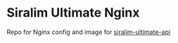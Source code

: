 # Siralim Ultimate Nginx

Repo for Nginx config and image for [siralim-ultimate-api](https://github.com/rovermicrover/siralim-ultimate-api)
